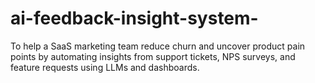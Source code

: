 # ai-feedback-insight-system-
To help a SaaS marketing team reduce churn and uncover product pain points by automating insights from support tickets, NPS surveys, and feature requests using LLMs and dashboards.
